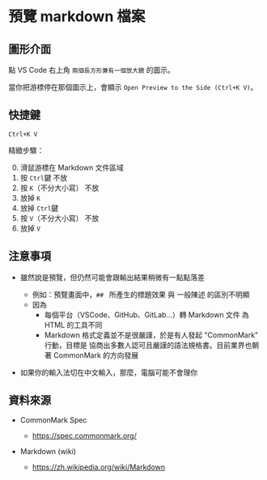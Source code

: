 # 預覽 markdown 檔案

## 圖形介面

點 VS Code 右上角 `兩個長方形兼有一個放大鏡` 的圖示。

當你把游標停在那個圖示上，會顯示 `Open Preview to the Side (Ctrl+K V)`。


## 快捷鍵

`Ctrl+K V`

精緻步驟：

0. 滑鼠游標在 Markdown 文件區域
1. 按 `Ctrl`鍵 不放
2. 按 `K`（不分大小寫） 不放
3. 放掉 `K`
4. 放掉 `Ctrl`鍵
5. 按 `V`（不分大小寫） 不放
6. 放掉 `V`

## 注意事項

* 雖然說是預覽，但仍然可能會跟輸出結果稍微有一點點落差
  * 例如：預覽畫面中，`## ` 所產生的標題效果 與 一般陳述 的區別不明顯
  * 因為
    * 每個平台（VSCode、GitHub、GitLab…）轉 Markdown 文件 為 HTML 的工具不同
    * Markdown 格式定義並不是很嚴謹，於是有人發起 "CommonMark" 行動，目標是 協商出多數人認可且嚴謹的語法規格書。目前業界也朝著 CommonMark 的方向發展
  
* 如果你的輸入法切在中文輸入，那麼，電腦可能不會理你

## 資料來源

* CommonMark Spec
  * https://spec.commonmark.org/

* Markdown (wiki)
  * https://zh.wikipedia.org/wiki/Markdown